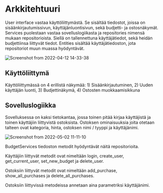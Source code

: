 # Arkkitehtuuri

User interface vastaa käyttöliittymästä. Se sisältää tiedostot, joissa on sisäänkirjautumissivun,
käyttäjänluontisivun, sekä budjetti- ja ostosnäkymät. Services puolestaan vastaa sovelluslogiikasta 
ja repositories nimensä mukaan repositorioista. Siellä on tallennettuna käyttäjätiedot, sekä heidän 
budjettiinsa liittyvät tiedot. Entities sisältää käyttäjätiedoston, jota repositoriot muun muassa hyödyntävät.

![Screenshot from 2022-04-12 14-33-38](https://user-images.githubusercontent.com/96332972/162951455-54bb2406-830a-4327-8935-193eec9b02b2.png)


## Käyttöliittymä

Käyttöliittymässä on 4 erillistä näkymää: 1) Sisäänkirjautuminen, 2) Uuden käyttäjän luonti, 3) Budjettinäkymä, 4) Ostosten muokkaamisikkuna


## Sovelluslogiikka

Sovelluksessa on kaksi tietokantaa, jossa toinen pitää kirjaa käyttäjistä ja toinen käyttäjiin liittyvistä ostoksista. Ostoksen ominaisuuksia 
joita otetaan talteen ovat kategoria, hinta, ostoksen nimi / tyyppi ja käyttäjänimi.

![Screenshot from 2022-05-02 11-11-10](https://user-images.githubusercontent.com/96332972/166204313-8d3f59a5-8dae-472d-aa7b-89d2f2543f4d.png)


BudgetServices tiedoston metodit hyödyntävät näitä repositorioita.

Käyttäjiin liittyvät metodit ovat nimeltään login, create_user, get_current_user, set_new_budget ja delete_user.

Ostoksiin liittyvät metodit ovat nimeltään add_purchase, show_all_purchases ja delete_all_purchases.

Ostoksiin liittyvissä metodeissa annetaan aina parametriksi käyttäjänimi.
